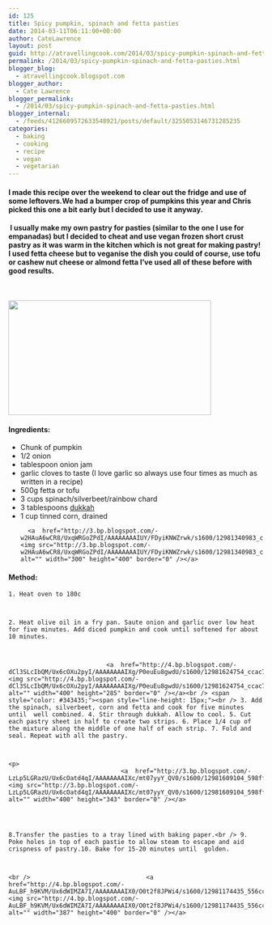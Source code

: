 ```yaml
---
id: 125
title: Spicy pumpkin, spinach and fetta pasties
date: 2014-03-11T06:11:00+00:00
author: CateLawrence
layout: post
guid: http://atravellingcook.com/2014/03/spicy-pumpkin-spinach-and-fetta-pasties.html
permalink: /2014/03/spicy-pumpkin-spinach-and-fetta-pasties.html
blogger_blog:
  - atravellingcook.blogspot.com
blogger_author:
  - Cate Lawrence
blogger_permalink:
  - /2014/03/spicy-pumpkin-spinach-and-fetta-pasties.html
blogger_internal:
  - /feeds/4126609572633548921/posts/default/3255053146731285235
categories:
  - baking
  - cooking
  - recipe
  - vegan
  - vegetarian
---
```

<h4 >
  I made this recipe over the weekend to clear out the fridge and use of some leftovers.We had a bumper crop of pumpkins this year and Chris picked this one a bit early but I decided to use it anyway.
</h4>

<h4 >
   I usually make my own pastry for pasties (similar to the one I use for empanadas) but I decided to cheat and use vegan frozen short crust pastry as it was warm in the kitchen which is not great for making pastry! I used fetta cheese but to veganise the dish you could of course, use tofu or cashew nut cheese or almond fetta I&#8217;ve used all of these before with good results.
</h4>

                               

<a  href="http://2.bp.blogspot.com/-KFk8MEWxsf4/Ux6cNtWNvUI/AAAAAAAAIXY/E-y-dvBTMa8/s1600/12981214715_bddb0e53c3_c.jpg"><img src="http://2.bp.blogspot.com/-KFk8MEWxsf4/Ux6cNtWNvUI/AAAAAAAAIXY/E-y-dvBTMa8/s1600/12981214715_bddb0e53c3_c.jpg" alt="" width="400" height="227" border="0" /></a>

<h4 >
  Ingredients:
</h4>

<ul >
  <li >
    Chunk of pumpkin
  </li>
  <li >
    1/2 onion
  </li>
  <li >
    tablespoon onion jam
  </li>
  <li >
    garlic cloves to taste (I love garlic so always use four times as much as written in a recipe)
  </li>
  <li >
    500g fetta or tofu
  </li>
  <li >
    3 cups spinach/silverbeet/rainbow chard
  </li>
  <li >
    3 tablespoons <a href="http://consumingcate.blogspot.com/2014/03/sunday-cooking-dukkah.html">dukkah</a>
  </li>
  <li >
    1 cup tinned corn, drained



      <a  href="http://3.bp.blogspot.com/-w2HAuA6wCR8/UxqWRGoZPdI/AAAAAAAAIUY/FDyiKNWZrwk/s1600/12981340983_c499de29d9_z.jpg"><img src="http://3.bp.blogspot.com/-w2HAuA6wCR8/UxqWRGoZPdI/AAAAAAAAIUY/FDyiKNWZrwk/s1600/12981340983_c499de29d9_z.jpg" alt="" width="300" height="400" border="0" /></a>

  </li>
</ul>

<h4 >
  Method:
</h4>



    1. Heat oven to 180c



    2. Heat olive oil in a fry pan. Saute onion and garlic over low heat for five minutes. Add diced pumpkin and cook until softened for about 10 minutes.   



                               <a  href="http://4.bp.blogspot.com/-dCl3SLcIbQM/Ux6cOXu2pyI/AAAAAAAAIXg/P0euEu8gwdU/s1600/12981624754_ccac7d7c90_c.jpg"><img src="http://4.bp.blogspot.com/-dCl3SLcIbQM/Ux6cOXu2pyI/AAAAAAAAIXg/P0euEu8gwdU/s1600/12981624754_ccac7d7c90_c.jpg" alt="" width="400" height="285" border="0" /></a><br /> <span style="color: #343435;"><span style="line-height: 15px;"><br /> 3. Add the spinach, silverbeet, corn and fetta and cook for five minutes until  well combined. 4. Stir through dukkah. Allow to cool. 5. Cut each pastry sheet in half to create two strips. 6. Place 1/4 cup of the mixture along the middle of one half of each strip. 7. Fold and seal. Repeat with all the pastry. 



    <p>
                                   <a  href="http://3.bp.blogspot.com/-LzLp5LGRazU/Ux6cOatd4qI/AAAAAAAAIXc/mt07yyY_QV0/s1600/12981609104_598ff626d1_c.jpg"><img src="http://3.bp.blogspot.com/-LzLp5LGRazU/Ux6cOatd4qI/AAAAAAAAIXc/mt07yyY_QV0/s1600/12981609104_598ff626d1_c.jpg" alt="" width="400" height="343" border="0" /></a>




    8.Transfer the pasties to a tray lined with baking paper.<br /> 9. Poke holes in top of each pastie to allow steam to escape and aid crispness of pastry.10. Bake for 15-20 minutes until  golden.



    <br />                                <a  href="http://4.bp.blogspot.com/-AuLBF_h9KVM/Ux6dWIMZA7I/AAAAAAAAIX0/O0t2f8JPWi4/s1600/12981174435_556cc9f6a5_c.jpg"><img src="http://4.bp.blogspot.com/-AuLBF_h9KVM/Ux6dWIMZA7I/AAAAAAAAIX0/O0t2f8JPWi4/s1600/12981174435_556cc9f6a5_c.jpg" alt="" width="387" height="400" border="0" /></a>
